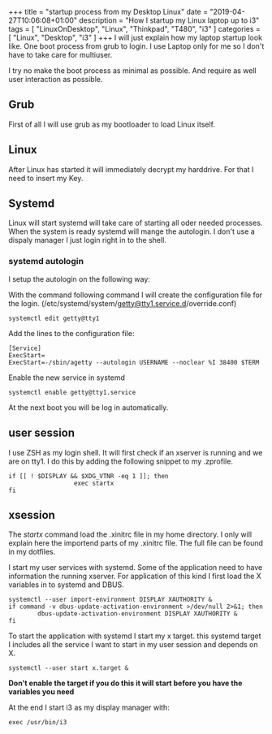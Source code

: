 +++
title = "startup process from my Desktop Linux"
date = "2019-04-27T10:06:08+01:00"
description = "How I startup my Linux laptop up to i3"
tags = [ "LinuxOnDesktop", "Linux", "Thinkpad", "T480", "i3" ]
categories = [  "Linux", "Desktop", "i3" ]
+++
I will just explain how my laptop startup look like. One boot process from grub to login. I use Laptop only for me so I don't have to take care for multiuser. 

I try no make the boot process as minimal as possible. And require as well user interaction as possible. 

## Grub
First of all I will use grub as my bootloader to load Linux itself. 

## Linux
After Linux has started it will immediately decrypt my harddrive. For that I need to insert my Key.

## Systemd
Linux will start systemd will take care of starting all oder needed processes. When the system is ready systemd will mange the autologin. I don't use a dispaly manager I just login right in to the shell. 

### systemd autologin 

I setup the autologin on the following way:

With the command following command I will create the configuration file for the login. (/etc/systemd/system/getty@tty1.service.d/override.conf)
```
systemctl edit getty@tty1
```
Add the lines to the configuration file:
```
[Service]
ExecStart=
ExecStart=-/sbin/agetty --autologin USERNAME --noclear %I 38400 $TERM
```

Enable the new service in systemd
```
systemctl enable getty@tty1.service
```
At the next boot you will be log in automatically. 

## user session
I use ZSH as my login shell. It will first check if an xserver is running and we are on tty1. I do this by adding the following snippet to my .zprofile.
```
if [[ ! $DISPLAY && $XDG_VTNR -eq 1 ]]; then
                  exec startx
fi
```

## xsession
The *startx* command load the .xinitrc file in my home directory. I only will explain here the importend parts of my .xinitrc file. The full file can be found in my dotfiles. 

I start my user services with systemd. Some of the application need to have information the running xserver. For application of this kind I first load the X variables in to systemd and DBUS. 
```
systemctl --user import-environment DISPLAY XAUTHORITY &
if command -v dbus-update-activation-environment >/dev/null 2>&1; then
        dbus-update-activation-environment DISPLAY XAUTHORITY &
fi
```

To start the application with systemd I start my x target. this systemd target I includes all the service I want to start in my user session and depends on X.
```
systemctl --user start x.target & 
```
**Don't enable the target if you do this it will start before you have the variables you need**

At the end I start i3 as my display manager with:
```
exec /usr/bin/i3
``` 
